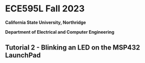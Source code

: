 # ECE595L Fall 2023
**California State University, Northridge**

**Department of Electrical and Computer Engineering**

## Tutorial 2 - Blinking an LED on the MSP432 LaunchPad
